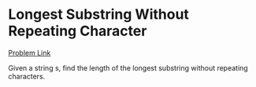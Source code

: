 <h1>Longest Substring Without Repeating Character</h1>

[Problem Link](https://leetcode.com/problems/longest-substring-without-repeating-characters/)

Given a string s, find the length of the longest substring without repeating characters.
